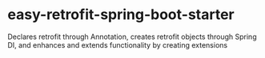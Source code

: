 # easy-retrofit-spring-boot-starter
Declares retrofit through Annotation, creates retrofit objects through Spring DI, and enhances and extends functionality by creating extensions

